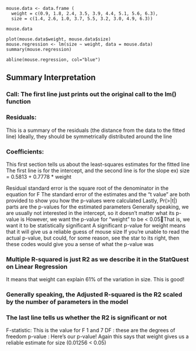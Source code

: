 ```{r}
mouse.data <- data.frame (
  weight = c(0.9, 1.8, 2.4, 3.5, 3.9, 4.4, 5.1, 5.6, 6.3),
  size = c(1.4, 2.6, 1.0, 3.7, 5.5, 3.2, 3.0, 4.9, 6.3))

mouse.data

plot(mouse.data$weight, mouse.data$size)
mouse.regression <- lm(size ~ weight, data = mouse.data)
summary(mouse.regression)

abline(mouse.regression, col="blue")
```

## Summary Interpretation

### Call: The first line just prints out the original call to the lm() function

### Residuals:
This is a summary of the residuals (the distance from the data to the fitted line)
Ideally, they should be symmetrically distributed around the line

### Coefficients:

This first section tells us about the least-squares estimates for the fitted line
The first line is for the intercept, and the second line is for the slope
ex) size = 0.5813 + 0.7778 * weight

Residual standard error is the square root of the denominator in the equation for F
The standard error of the estimates and the “t value” are both provided to show you how the p-values were calculated
Lastly, Pr(>|t|) parts are the p-values for the estimated parameters
Generally speaking, we are usually not interested in the intercept, so it doesn’t matter what its p-value is
However, we want the p-value for “weight” to be < 0.05That is, we want it to be statistically significant
A significant p-value for weight means that it will give us a reliable guess of mouse size
If you’re unable to read the actual p-value, but could, for some reason, see the star to its right, then these codes would give you a sense of what the p-value was

### Multiple R-squared is just R2 as we describe it in the StatQuest on Linear Regression
It means that weight can explain 61% of the variation in size. This is good!

### Generally speaking, the Adjusted R-squared is the R2 scaled by the number of parameters in the model

### The last line tells us whether the R2 is significant or not
F-statistic: This is the value for F
1 and 7 DF : these are the degrees of freedom
p-value : Here’s our p-value! Again this says that weight gives us a reliable estimate for size (0.01256 < 0.05)
